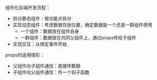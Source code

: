 
组件化前端开发流程：
- 拆分静态组件：按功能点拆分
- 实现动态组件：考虑数据存放位置，确定数据是一个还是一群组件使用
	- 一个组件：数据放在组件自身
	- 一群组件：数据放在共同父组件上，通过props传给子组件
- 实现交互：从绑定事件开始

props的适用情形：
- 父组件向子组件通信：直接传数据
- 子组件向父组件通信：传一个钩子函数


